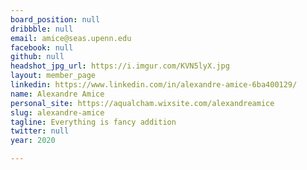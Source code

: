 ```yaml
---
board_position: null
dribbble: null
email: amice@seas.upenn.edu
facebook: null
github: null
headshot_jpg_url: https://i.imgur.com/KVN5lyX.jpg
layout: member_page
linkedin: https://www.linkedin.com/in/alexandre-amice-6ba400129/
name: Alexandre Amice
personal_site: https://aqualcham.wixsite.com/alexandreamice
slug: alexandre-amice
tagline: Everything is fancy addition
twitter: null
year: 2020

---
```


